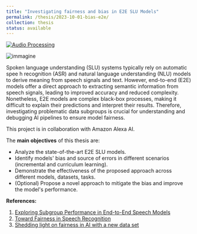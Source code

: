 ```yaml
---
title: "Investigating fairness and bias in E2E SLU Models"
permalink: /thesis/2023-10-01-bias-e2e/
collection: thesis
status: available
---
```


<a href="https://en.wikipedia.org/wiki/Audio_signal_processing"><img src="https://img.shields.io/badge/Audio%20&%20Speech%20Processing-blue" alt="Audio Processing"></a>

![immagine](images/black_boxes.png)

Spoken language understanding (SLU) systems typically rely on automatic spee h recognition (ASR) and natural language understanding (NLU) models to derive meaning from speech signals and text. However, end-to-end (E2E) models offer a direct approach to extracting semantic information from speech signals, leading to improved accuracy and reduced complexity. 
Nonetheless, E2E models are complex black-box processes, making it difficult to explain their predictions and interpret their results. Therefore, investigating problematic data subgroups is crucial for understanding and debugging AI pipelines to ensure model fairness.

This project is in collaboration with Amazon Alexa AI.

The **main objectives** of this thesis are:
- Analyze the state-of-the-art E2E SLU models.
- Identify models' bias and source of errors in different scenarios (incremental and curriculum learning).
- Demonstrate the effectiveness of the proposed approach across different models, datasets, tasks.
- (Optional) Propose a novel approach to mitigate the bias and improve the model's performance.

**References:**

1. [Exploring Subgroup Performance in End-to-End Speech Models](https://ieeexplore.ieee.org/abstract/document/10095284/)
2. [Toward Fairness in Speech Recognition](https://assets.amazon.science/e4/33/8a2b9e044cc69f7074de4e6c2c7c/toward-fairness-in-speech-recognition-discovery-and-mititation-of-performance-disparities.pdf)
3. [Shedding light on fairness in AI with a new data set](https://ai.facebook.com/blog/shedding-light-on-fairness-in-ai-with-a-new-data-set/)
